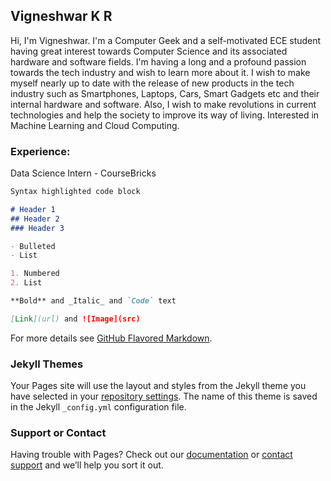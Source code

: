 ## Vigneshwar K R

Hi, I'm Vigneshwar. I'm a Computer Geek and a self-motivated ECE student having great interest towards Computer Science and its associated hardware and software fields. I'm having a long and a profound passion towards the tech industry and wish to learn more about it. I wish to make myself nearly up to date with the release of new products in the tech industry such as Smartphones, Laptops, Cars, Smart Gadgets etc and their internal hardware and software. Also, I wish to make revolutions in current technologies and help the society to improve its way of living. Interested in Machine Learning and Cloud Computing.


### Experience:

Data Science Intern - CourseBricks

```markdown
Syntax highlighted code block

# Header 1
## Header 2
### Header 3

- Bulleted
- List

1. Numbered
2. List

**Bold** and _Italic_ and `Code` text

[Link](url) and ![Image](src)
```

For more details see [GitHub Flavored Markdown](https://guides.github.com/features/mastering-markdown/).

### Jekyll Themes

Your Pages site will use the layout and styles from the Jekyll theme you have selected in your [repository settings](https://github.com/ToastCoder/toastcoder.github.io/settings). The name of this theme is saved in the Jekyll `_config.yml` configuration file.

### Support or Contact

Having trouble with Pages? Check out our [documentation](https://docs.github.com/categories/github-pages-basics/) or [contact support](https://github.com/contact) and we’ll help you sort it out.
